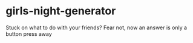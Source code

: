 # girls-night-generator
Stuck on what to do with your friends? Fear not, now an answer is only a button press away

